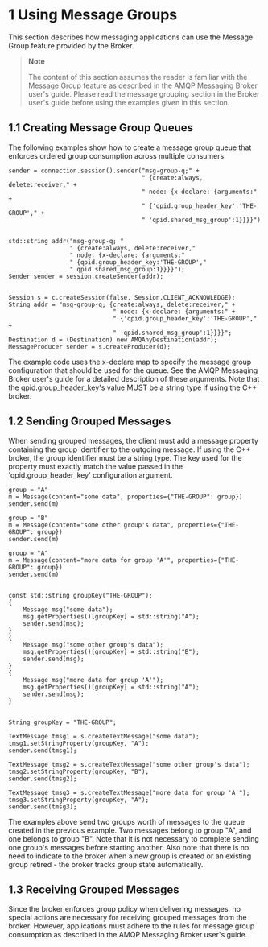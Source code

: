 # <span class="header-section-number">1</span> Using Message Groups

This section describes how messaging applications can use the Message
Group feature provided by the Broker.

> **Note**
>
> The content of this section assumes the reader is familiar with the
> Message Group feature as described in the AMQP Messaging Broker user's
> guide. Please read the message grouping section in the Broker user's
> guide before using the examples given in this section.

## <span class="header-section-number">1.1</span> Creating Message Group Queues

The following examples show how to create a message group queue that
enforces ordered group consumption across multiple consumers.

    sender = connection.session().sender("msg-group-q;" +
                                         " {create:always, delete:receiver," +
                                         " node: {x-declare: {arguments:" +
                                         " {'qpid.group_header_key':'THE-GROUP'," +
                                         " 'qpid.shared_msg_group':1}}}}")
          

    std::string addr("msg-group-q; "
                     " {create:always, delete:receiver,"
                     " node: {x-declare: {arguments:"
                     " {qpid.group_header_key:'THE-GROUP',"
                     " qpid.shared_msg_group:1}}}}");
    Sender sender = session.createSender(addr);
          

    Session s = c.createSession(false, Session.CLIENT_ACKNOWLEDGE);
    String addr = "msg-group-q; {create:always, delete:receiver," +
                                 " node: {x-declare: {arguments:" +
                                 " {'qpid.group_header_key':'THE-GROUP'," +
                                 " 'qpid.shared_msg_group':1}}}}";
    Destination d = (Destination) new AMQAnyDestination(addr);
    MessageProducer sender = s.createProducer(d);
          

The example code uses the x-declare map to specify the message group
configuration that should be used for the queue. See the AMQP Messaging
Broker user's guide for a detailed description of these arguments. Note
that the qpid.group\_header\_key's value MUST be a string type if using
the C++ broker.

## <span class="header-section-number">1.2</span> Sending Grouped Messages

When sending grouped messages, the client must add a message property
containing the group identifier to the outgoing message. If using the
C++ broker, the group identifier must be a string type. The key used for
the property must exactly match the value passed in the
'qpid.group\_header\_key' configuration argument.

    group = "A"
    m = Message(content="some data", properties={"THE-GROUP": group})
    sender.send(m)

    group = "B"
    m = Message(content="some other group's data", properties={"THE-GROUP": group})
    sender.send(m)

    group = "A"
    m = Message(content="more data for group 'A'", properties={"THE-GROUP": group})
    sender.send(m)
          

    const std::string groupKey("THE-GROUP");
    {
        Message msg("some data");
        msg.getProperties()[groupKey] = std::string("A");
        sender.send(msg);
    }
    {
        Message msg("some other group's data");
        msg.getProperties()[groupKey] = std::string("B");
        sender.send(msg);
    }
    {
        Message msg("more data for group 'A'");
        msg.getProperties()[groupKey] = std::string("A");
        sender.send(msg);
    }
          

    String groupKey = "THE-GROUP";

    TextMessage tmsg1 = s.createTextMessage("some data");
    tmsg1.setStringProperty(groupKey, "A");
    sender.send(tmsg1);

    TextMessage tmsg2 = s.createTextMessage("some other group's data");
    tmsg2.setStringProperty(groupKey, "B");
    sender.send(tmsg2);

    TextMessage tmsg3 = s.createTextMessage("more data for group 'A'");
    tmsg3.setStringProperty(groupKey, "A");
    sender.send(tmsg3);
          

The examples above send two groups worth of messages to the queue
created in the previous example. Two messages belong to group "A", and
one belongs to group "B". Note that it is not necessary to complete
sending one group's messages before starting another. Also note that
there is no need to indicate to the broker when a new group is created
or an existing group retired - the broker tracks group state
automatically.

## <span class="header-section-number">1.3</span> Receiving Grouped Messages

Since the broker enforces group policy when delivering messages, no
special actions are necessary for receiving grouped messages from the
broker. However, applications must adhere to the rules for message group
consumption as described in the AMQP Messaging Broker user's guide.
